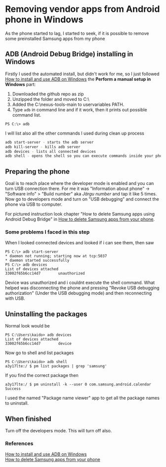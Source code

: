 # Removing vendor apps from Android phone in Windows

As the phone started to lag, I started to seek, if it is possible to remove some preinstalled Samsung apps from my phone

## ADB (Android Debug Bridge) installing in Windows
Firstly I used the automated install, but didn't work for me, so I just followed [How to install and use ADB on Windows](https://www.androidpolice.com/install-adb-windows-mac-linux-guide/) the **Perform a manual setup in Windows** part:

1. Downloaded the github repo as zip
2. Unzipped the folder and moved to C:\
3. Added the C:\nexus-tools-main to uservariables PATH.
4. Type `adb` in command line and if it work, then it prints out possible command list.
```
PS C:\> adb
```
I will list also all the other commands I used during clean up process  
```bash
adb start-server - starts the adb server  
adb kill-server - kills adb server
adb devices - lists all connected devices
adb shell - opens the shell so you can execute commands inside your phone
```

## Preparing the phone

Goal is to reach place where the developer mode is enabled and you can turn USB connection there.
For me it was "Information about phone" -> "Software info" > "Build number" aka _Järgu number_ and tap it like 5 times.  
Now go to developers mode and turn on "USB debugging" and connect the phone via USB to computer.

For pictured instruction look chapter "How to delete Samsung apps using Android Debug Bridge" in [How to delete Samsung apps from your phone](https://www.androidpolice.com/how-to-delete-samsung-apps/).

### Some problems I faced in this step

When I looked connected devices and looked if i can see them, then saw
```
PS C:\> adb start-server
* daemon not running; starting now at tcp:5037
* daemon started successfully
PS C:\> adb devices
List of devices attached
33002f65b6cc14d7        unauthorized
```
Device was unauthorized and i couldnt execute the shell command. What helped was disconnecting the phone and pressing "Revoke USB debugging authorization" (Under the USB debugging mode) and then reconnecting with USB.

## Uninstalling the packages
Normal look would be

```
PS C:\Users\kaido> adb devices
List of devices attached
33002f65b6cc14d7        device
```

Now go to shell and list packages
```
PS C:\Users\kaido> adb shell
a3y17lte:/ $ pm list packages | grep 'samsung'
```
If you find the correct package then

```
a3y17lte:/ $ pm uninstall -k --user 0 com.samsung.android.calendar
Success
```

I used the named "Package name viewer" app to get all the package names to uninstall.

## When finished
Turn off the developers mode. This will turn off also.

### References
[How to install and use ADB on Windows](https://www.androidpolice.com/install-adb-windows-mac-linux-guide/)  
[How to delete Samsung apps from your phone](https://www.androidpolice.com/how-to-delete-samsung-apps/)


